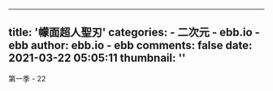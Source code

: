 
---
title: '幪面超人聖刃'
categories: 
    - 二次元
    - ebb.io - ebb
author: ebb.io - ebb
comments: false
date: 2021-03-22 05:05:11
thumbnail: ''
---

<div>   
第一季 - 22  
</div>
            